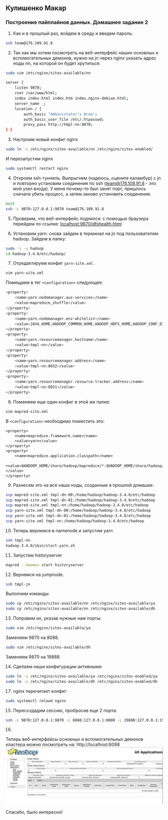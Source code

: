 ## Кулишенко Макар
### Построение пайплайнов данных. Домашнее задание 2


1. Как и в прошлый раз, войдем в среду и введем пароль:
```bash
ssh team@176.109.91.8
```
2. Так как мы хотим посмотреть на веб-интерфейс наших основных и вспомогательных демонов, нужно на jn через nginx указать адрес ноды nn, на которой он будет крутиться:
```bash
sudo vim /etc/nginx/sites-available/nn
```
```bash
server {
    listen 9870;
    root /var/www/html;
    index index.html index.htm index.nginx-debian.html;
    server_name _;
    location / {
        auth_basic "Administator's Area";
        auth_basic_user_file /etc/.htpasswd;
        proxy_pass http://tmpl-nn:9870;
} }
```

3. Настроим новый конфиг nginx
```bash
sudo ln -s /etc/nginx/sites-available/nn /etc/nginx/sites-enabled/
```
И перезапустим nginx
```bash
sudo systemctl restart nginx
```

4.  Откроем ssh-туннель. Выпрыгнем (надеюсь, оцените каламбур) с jn и повторно установим соединение по ssh (team@176.109.91.8  - это мой узел входа). У меня почему-то был занят порт, пришлось сначала убить процесс, а затем заново установить соединение.
```bash
exit
ssh -L 9870:127.0.0.1:9870 team@176.109.91.8 
```

5.  Проверим, что веб-интерфейс поднялся: с помощью браузера перейдем по ссылке: [localhost:9870/dfshealth.html](localhost:9870/dfshealth.html)

6. Установим yarn: cнова зайдем в терминал на jn под пользователем hadoop. Зайдем в папку:
```bash
sudo -i -u hadoop
cd hadoop-3.4.0/etc/hadoop/
```

7. Отредактируем конфиг `yarn-site.xml`. 
```bash
vim yarn-site.xml
```
Помещаем в тег `<configuration>` следующее:
```bash
<property>
    <name>yarn.nodemanager.aux-services</name>
    <value>mapreduce_shuffle</value>
</property>
<property>
    <name>yarn.nodemanager.env-whitelist</name>
    <value>JAVA_HOME,HADOOP_COMMON_HOME,HADOOP_HDFS_HOME,HADOOP_CONF_DIR,CLASSPATH_PREPEND_DISTCACHE,HADOOP_YARN_HOME,HADOOP_HDFS_HOME,HOME,PATH,LANG,TZ,HADOOP_MAPRED_HOME</value>
</property>
<property>
    <name>yarn.resourcemanager.hostname</name>
    <value>tmpl-nn</value>
</property>
<property>
    <name>yarn.resourcemanager.address</name>
    <value>tmpl-nn:8032</value>
</property>
<property>
    <name>yarn.resourcemanager.resource-tracker.address</name>
    <value>tmpl-nn:8031</value>
</property>
```
8. Поменяем еще один конфиг в этой же папке:
```bash
vim mapred-site.xml
```

В `<configuration>` необходимо поместить это:
```
<property>
    <name>mapreduce.framework.name</name>
    <value>yarn</value>
</property>
<property>
    <name>mapreduce.application.classpath</name>
    <value>$HADOOP_HOME/share/hadoop/mapreduce/*:$HADOOP_HOME/share/hadoop/mapreduce/lib/*</value>
</property>
```

9. Разнесем это на все наши ноды, созданные в прошлой домашке:
```bash
scp mapred-site.xml tmpl-dn-00:/home/hadoop/hadoop-3.4.0/etc/hadoop
scp mapred-site.xml tmpl-dn-01:/home/hadoop/hadoop-3.4.0/etc/hadoop
scp mapred-site.xml tmpl-nn:/home/hadoop/hadoop-3.4.0/etc/hadoop
scp yarn-site.xml tmpl-dn-00:/home/hadoop/hadoop-3.4.0/etc/hadoop
scp yarn-site.xml tmpl-dn-01:/home/hadoop/hadoop-3.4.0/etc/hadoop
scp yarn-site.xml tmpl-nn:/home/hadoop/hadoop-3.4.0/etc/hadoop
```

10. Теперь вернемся в namenode и запустим yarn
```bash
ssh tmpl-nn
hadoop-3.4.0/sbin/start-yarn.sh
```

11. Запустим historyserver
```bash
mapred --daemon start historyserver
```

12. Вернемся на jumpnode.
```bash
ssh tmpl-jn
```
Выполним команды:
```bash
sudo cp /etc/nginx/sites-available/nn /etc/nginx/sites-available/ya
sudo cp /etc/nginx/sites-available/nn /etc/nginx/sites-available/dh
```
13. Поправим их, указав нужные нам порты:
```bash
sudo vim /etc/nginx/sites-available/ya
```
Заменяем 9870 на 8088.

```bash
sudo vim /etc/nginx/sites-available/dh
```
Заменяем 9870 на 19888.

14. Сделаем наши конфигурации активными:
```bash
sudo ln -s /etc/nginx/sites-available/ya /etc/nginx/sites-enabled/ya
sudo ln -s /etc/nginx/sites-available/dh /etc/nginx/sites-enabled/dh
```

17. nginx перечитает конфиг:
```bash
sudo systemctl reload nginx
```

15. Пересоздадим сессию, пробросив еще 2 порта:
```bash
ssh -L 9870:127.0.0.1:9870 -L 8088:127.0.0.1:8088 -L 19888:127.0.0.1:19888 team@176.109.91.8
```

16. 
Теперь веб-интерфейсы основных и вспомогательных демонов кластера можно посмотреть на: http://localhost:8088
![text](image.png)

Спасибо, было интересно! 